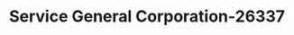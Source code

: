 ---
f_zip-code: 19973
f_state-code: DE
title: Service General Corporation-26337
f_phone: 302-629-9701
f_city-only: Seaford
f_address: 809 Norman Eskridge Highway Seaford
f_location-unique-id: '26337'
slug: service-general-corporation-26337
updated-on: '2024-05-30T13:46:58.046Z'
created-on: '2024-05-30T13:36:59.803Z'
published-on: '2024-05-30T13:54:32.469Z'
f_city-state: cms/city/seaford-de.md
f_company: cms/company/service-general-corporation.md
f_state: cms/state/delaware.md
layout: '[payday-loan].html'
tags: payday-loan
---